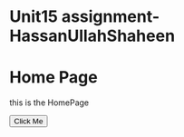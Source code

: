 # Unit15 assignment-HassanUllahShaheen
<!DOCTYPE html>
<html lang="en">
  <head>
<link href="css/style.css" rel="stylesheet">
 <script src="scripts/javascript.js"></script>
    <title>My First WebPage</title>
</head>
<body>
  <h1>Home Page</h1> 
  <p>this is the HomePage</p>
        <button onclick="sayHi()">Click Me</button>
</body>
</html>
